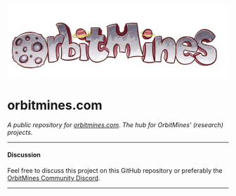 ![orbitmines.logo.3000x1000.png](src%2Flib%2Forganizations%2Forbitmines%2Flogo%2Forbitmines.logo.3000x1000.png)

# orbitmines.com
*A public repository for [orbitmines.com](https://orbitmines.com). The hub for OrbitMines' (research) projects.*

---

#### Discussion

Feel free to discuss this project on this GitHub repository or preferably the [OrbitMines Community Discord](https://discord.orbitmines.com).

---

